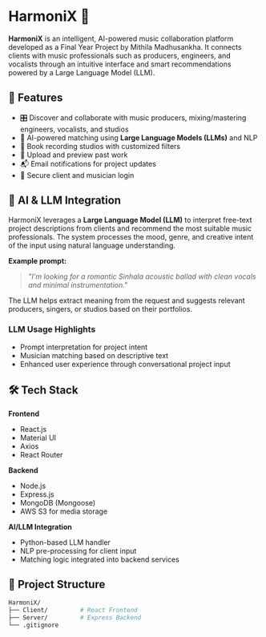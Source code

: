 # HarmoniX 🎵

**HarmoniX** is an intelligent, AI-powered music collaboration platform developed as a Final Year Project by Mithila Madhusankha. It connects clients with music professionals such as producers, engineers, and vocalists through an intuitive interface and smart recommendations powered by a Large Language Model (LLM).

## 🚀 Features

- 🎛️ Discover and collaborate with music producers, mixing/mastering engineers, vocalists, and studios
- 🤖 AI-powered matching using **Large Language Models (LLMs)** and NLP
- 🏢 Book recording studios with customized filters
- 📂 Upload and preview past work
- 📬 Email notifications for project updates
- 🔐 Secure client and musician login

## 🧠 AI & LLM Integration

HarmoniX leverages a **Large Language Model (LLM)** to interpret free-text project descriptions from clients and recommend the most suitable music professionals. The system processes the mood, genre, and creative intent of the input using natural language understanding.

**Example prompt:**
> *"I'm looking for a romantic Sinhala acoustic ballad with clean vocals and minimal instrumentation."*

The LLM helps extract meaning from the request and suggests relevant producers, singers, or studios based on their portfolios.

### LLM Usage Highlights

- Prompt interpretation for project intent
- Musician matching based on descriptive text
- Enhanced user experience through conversational project input

## 🛠️ Tech Stack

**Frontend**  
- React.js  
- Material UI  
- Axios  
- React Router

**Backend**  
- Node.js  
- Express.js  
- MongoDB (Mongoose)  
- AWS S3 for media storage

**AI/LLM Integration**  
- Python-based LLM handler 
- NLP pre-processing for client input
- Matching logic integrated into backend services

## 📁 Project Structure

```bash
HarmoniX/
├── Client/         # React Frontend
├── Server/         # Express Backend
└── .gitignore
